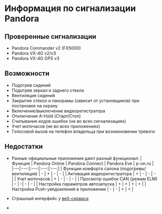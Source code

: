 # Информация по сигнализации Pandora

## Проверенные сигнализации

- Pandora Commander v2 (FX5000)
- Pandora VX-4G v2/v3
- Pandora VX-4G GPS v3

## Возможности

-   Подогрев сидений
-   Подогрев зеркал и заднего стекла
-   Вентиляция сидений
-   Закрытие стекол и панорамы (зависит от установщиков) при постановке на охрану
-   Включение/выключение видеорегистратора
-   Отключение A-Hold (Старт/Стоп)
-   Считывание кодов ошибок (не во всех сигнализациях)
-   Учет моточасов (не во всех приложениях)
-   Голосовой вызов на телефон владельца при возникновении тревоги


## Недостатки

- Разные официальные приложения дают разный функционал:
    | Функция | Pandora Online | Pandora Connect | Pandora Eve | p-on.ru |
    |---|:---:|:---:|:---:|:---:|
    | Функции комфорта салона (подогревы/вентиляция) | - | + | - | - |
    | Активация видеорегистратора | + | - | - | - |
    | Учет моточасов | + | - | - | - |
    | Просмотр ошибок CAN (режим ELM) | - | -| - | - |
    | Настройка параметров автозапуска | + | + | + | + |
    | Настройка Push-уведомлений в приложении | - | - | + | + |

- Страшный интерфейс у [веб-сервиса](https://p-on.ru)
- 

